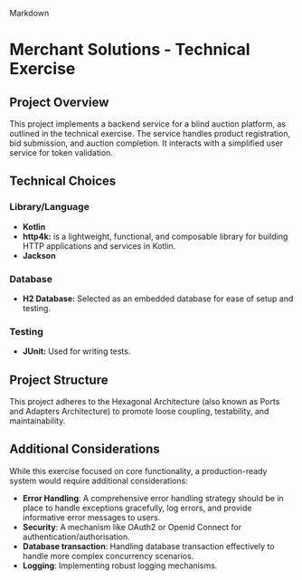 Markdown
# Merchant Solutions - Technical Exercise

## Project Overview

This project implements a backend service for a blind auction platform, as outlined in the technical exercise. The service handles product registration, bid submission, and auction completion. It interacts with a simplified user service for token validation.

## Technical Choices

### Library/Language
* **Kotlin**
* **http4k:** is a lightweight, functional, and composable library for building HTTP applications and services in Kotlin.
* **Jackson** 

### Database
* **H2 Database:** Selected as an embedded database for ease of setup and testing.

### Testing
* **JUnit:** Used for writing tests.

## Project Structure
This project adheres to the Hexagonal Architecture (also known as Ports and Adapters Architecture) to promote loose coupling, testability, and maintainability.

## Additional Considerations
While this exercise focused on core functionality, a production-ready system would require additional considerations:

* **Error Handling**: A comprehensive error handling strategy should be in place to handle exceptions gracefully, log errors, and provide informative error messages to users.
* **Security**: A mechanism like OAuth2 or Openid Connect for authentication/authorisation.
* **Database transaction**: Handling database transaction effectively to handle more complex concurrency scenarios.
* **Logging**: Implementing robust logging mechanisms.
